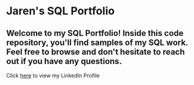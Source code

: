 # Jaren's SQL Portfolio
## Welcome to my SQL Portfolio! Inside this code repository, you'll find samples of my SQL work. Feel free to browse and don't hesitate to reach out if you have any questions.
Click [here](linkedin.com/in/jaren-bradford-m-s-05031b107) to view my LinkedIn Profile 
